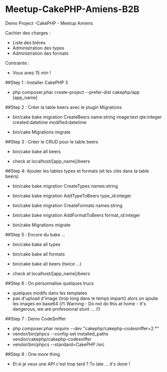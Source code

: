 # Meetup-CakePHP-Amiens-B2B
Demo Project -CakePHP - Meetup Amiens

Cachier des charges : 
 - Liste des bières
 - Administration des types
 - Administration des formats

Contrainte :
  - Vous avez 15 min !

##Step 1 : Installer CakePHP 3

- php composer.phar create-project --prefer-dist cakephp/app [app_name]

##Step 2 : Créer la table beers avec le plugin Migrations

- bin/cake bake migration CreateBeers name:string image:text qte:integer created:datetime modified:datetime

- bin/cake Migrations migrate

##Step 3 : Créer le CRUD pour le table beers

- bin/cake bake all beers

- check at localhost/[app_name]/beers

##Step 4: Ajouter les tables types et formats (et les clés dans la table beers)

- bin/cake bake migration CreateTypes names:string
- bin/cake bake migration AddTypeToBeers type_id:integer  

- bin/cake bake migration CreateFormats names:string
- bin/cake bake migration AddFormatToBeers format_id:integer  

- bin/cake Migrations migrate

##Step 5 : Encore du bake ...

- bin/cake bake all types
- bin/cake bake all formats
- bin/cake bake all beers (twice ...)

- check at localhost/[app_name]/beers

##Step 6 : On personnalise quelques trucs

- quelques modifs dans les templates
- pas d'upload d'image (trop long dans le temps imparti) alors on ajoute les images en base64 (/!\ Warning - Do not do this at home - It's dangerous, we are professional stunt  ... /!\)

##Step 7 : Demo CodeSniffer

- php composer.phar require --dev "cakephp/cakephp-codesniffer=2.*"
- vendor/bin/phpcs --config-set installed_paths vendor/cakephp/cakephp-codesniffer
- vendor/bin/phpcs --standard=CakePHP /src

##Step 8 : One more thing

- Et si je veux une API c'est trop tard ? To late ... it's done !
